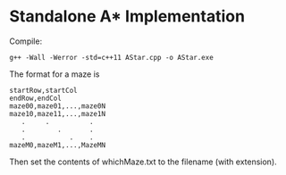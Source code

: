 # Standalone A* Implementation

Compile:
```
g++ -Wall -Werror -std=c++11 AStar.cpp -o AStar.exe
```

The format for a maze is


```
startRow,startCol
endRow,endCol
maze00,maze01,...,maze0N
maze10,maze11,...,maze1N
   .     .          .
   .        .       .
   .           .    .
mazeM0,mazeM1,...,MazeMN
```


Then set the contents of whichMaze.txt to the filename (with extension).